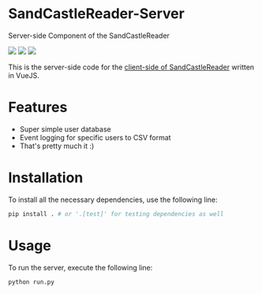# SandCastleReader-Server
Server-side Component of the SandCastleReader

![](https://img.shields.io/github/actions/workflow/status/oele-isis-vanderbilt/SandCastleReader-Server/.github/workflows/test.yml?branch=main) ![](https://img.shields.io/github/license/oele-isis-vanderbilt/SandCastleReader-Server) ![](https://img.shields.io/badge/style-black-black)

This is the server-side code for the [client-side of SandCastleReader](https://github.com/oele-isis-vanderbilt/SandCastleReader) written in VueJS.

# Features
* Super simple user database
* Event logging for specific users to CSV format
* That's pretty much it :)

# Installation

To install all the necessary dependencies, use the following line:

```bash
pip install . # or '.[test]' for testing dependencies as well
```

# Usage

To run the server, execute the following line:

```bash
python run.py
```
